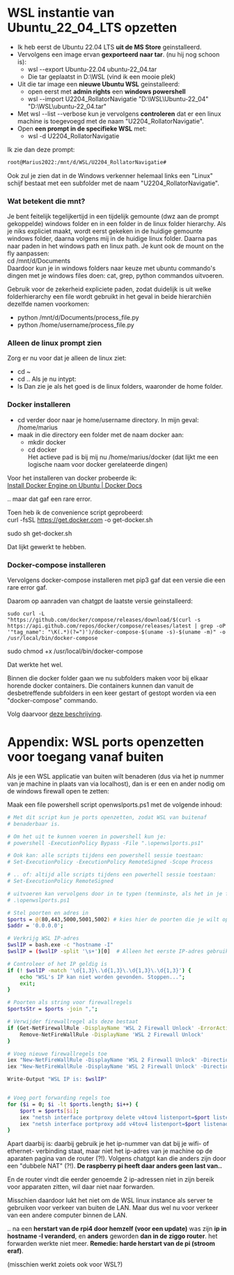 # WSL instantie van Ubuntu_22_04_LTS opzetten

- Ik heb eerst de Ubuntu 22.04 LTS **uit de MS Store** geinstalleerd.
- Vervolgens een image ervan **gexporteerd naar tar**. (nu hij nog schoon is):
  - wsl --export Ubuntu-22.04 ubuntu-22_04.tar
  - Die tar geplaatst in D:\WSL (vind ik een mooie plek)
- Uit die tar image een **nieuwe Ubuntu WSL** geinstalleerd:
  - open eerst met **admin rights** een **windows powershell**
  - wsl --import U2204_RollatorNavigatie "D:\WSL\Ubuntu-22_04" "D:\WSL\ubuntu-22_04.tar"
- Met wsl --list --verbose kun je vervolgens **controleren** dat er een linux machine is toegevoegd met de naam "U2204_RollatorNavigatie".
- Open **een prompt in de specifieke WSL** met:
  - wsl -d U2204_RollatorNavigatie

Ik zie dan deze prompt:

```bash
root@Marius2022:/mnt/d/WSL/U2204_RollatorNavigatie#
```

Ook zul je zien dat in de Windows verkenner helemaal links een "Linux" schijf bestaat met een subfolder met de naam "U2204_RollatorNavigatie".

### Wat betekent die mnt?
Je bent feitelijk tegelijkertijd in een tijdelijk gemounte (dwz aan de prompt gekoppelde) windows folder en in een folder in de linux folder hierarchy.
Als je niks expliciet maakt, wordt eerst gekeken in de huidige gemounte windows folder, daarna volgens mij in de huidige linux folder. Daarna pas naar paden in het windows path en linux path. Je kunt ook de mount on the fly aanpassen:  
cd /mnt/d/Documents  
Daardoor kun je in windows folders naar keuze met ubuntu commando's dingen met je windows files doen: cat, grep, python commandos uitvoeren.

Gebruik voor de zekerheid expliciete paden, zodat duidelijk is uit welke folderhierarchy een file wordt gebruikt in het geval in beide hierarchiën dezelfde namen voorkomen:  

- python /mnt/d/Documents/process_file.py   
- python /home/username/process_file.py

### Alleen de linux prompt zien
Zorg er nu voor dat je alleen de linux ziet:
- cd ~   
- cd ..
Als je nu intypt:
- ls
Dan zie je als het goed is de linux folders, waaronder de home folder.

### Docker installeren
- cd verder door naar je home/username directory. In mijn geval: /home/marius
- maak in die directory een folder met de naam docker aan:
  - mkdir docker  
  - cd docker   
  Het actieve pad is bij mij nu /home/marius/docker
  (dat lijkt me een logische naam voor docker gerelateerde dingen)  

Voor het installeren van docker probeerde ik:  
[Install Docker Engine on Ubuntu | Docker Docs](https://docs.docker.com/engine/install/ubuntu/)

.. maar dat gaf een rare error.  

Toen heb ik de convenience script geprobeerd:  
curl -fsSL https://get.docker.com -o get-docker.sh

sudo sh get-docker.sh

Dat lijkt gewerkt te hebben.

### Docker-compose installeren
Vervolgens docker-compose installeren met pip3 gaf dat een versie die een rare error gaf.

Daarom op aanraden van chatgpt de laatste versie geinstalleerd:

```
sudo curl -L "https://github.com/docker/compose/releases/download/$(curl -s https://api.github.com/repos/docker/compose/releases/latest | grep -oP '"tag_name": "\K(.*)(?=")')/docker-compose-$(uname -s)-$(uname -m)" -o /usr/local/bin/docker-compose
```

sudo chmod +x /usr/local/bin/docker-compose

Dat werkte het wel.

Binnen die docker folder gaan we nu subfolders maken voor bij elkaar horende docker containers. Die containers kunnen dan vanuit de desbetreffende subfolders in een keer gestart of gestopt worden via een "docker-compose" commando. 

Volg daarvoor [deze beschrijving](./log_Amazon_AWS_Lightsail.md).

# Appendix: WSL ports openzetten voor toegang vanaf buiten
Als je een WSL applicatie van buiten wilt benaderen (dus via het ip nummer van je machine in plaats van via localhost), dan is er een en ander nodig om de windows firewall open te zetten:

Maak een file powershell script openwslports.ps1 met de volgende inhoud:

```bash
# Met dit script kun je ports openzetten, zodat WSL van buitenaf 
# benaderbaar is.

# Om het uit te kunnen voeren in powershell kun je:
# powershell -ExecutionPolicy Bypass -File ".\openwslports.ps1"

# Ook kan: alle scripts tijdens een powershell sessie toestaan:
# Set-ExecutionPolicy -ExecutionPolicy RemoteSigned -Scope Process

# .. of: altijd alle scripts tijdens een powerhell sessie toestaan:
# Set-ExecutionPolicy RemoteSigned

# uitvoeren kan vervolgens door in te typen (tenminste, als het in je folder staat):
# .\openwslports.ps1

# Stel poorten en adres in
$ports = @(80,443,5000,5001,5002) # kies hier de poorten die je wilt openstellen
$addr = '0.0.0.0';

# Verkrijg WSL IP-adres
$wslIP = bash.exe -c "hostname -I"
$wslIP = ($wslIP -split '\s+')[0]  # Alleen het eerste IP-adres gebruiken

# Controleer of het IP geldig is
if (! $wslIP -match '\d{1,3}\.\d{1,3}\.\d{1,3}\.\d{1,3}') {
    echo "WSL's IP kan niet worden gevonden. Stoppen...";
    exit;
}

# Poorten als string voor firewallregels
$portsStr = $ports -join ",";

# Verwijder firewallregel als deze bestaat
if (Get-NetFirewallRule -DisplayName 'WSL 2 Firewall Unlock' -ErrorAction SilentlyContinue) {
    Remove-NetFireWallRule -DisplayName 'WSL 2 Firewall Unlock'
}

# Voeg nieuwe firewallregels toe
iex "New-NetFireWallRule -DisplayName 'WSL 2 Firewall Unlock' -Direction Outbound -LocalPort $portsStr -Action Allow -Protocol TCP";
iex "New-NetFireWallRule -DisplayName 'WSL 2 Firewall Unlock' -Direction Inbound -LocalPort $portsStr -Action Allow -Protocol TCP";

Write-Output "WSL IP is: $wslIP"


# Voeg port forwarding regels toe
for ($i = 0; $i -lt $ports.length; $i++) {
    $port = $ports[$i];
    iex "netsh interface portproxy delete v4tov4 listenport=$port listenaddress=$addr";
    iex "netsh interface portproxy add v4tov4 listenport=$port listenaddress=$addr connectport=$port connectaddress=$wslIP";
}
```

Apart daarbij is: daarbij gebruik je het ip-nummer van dat bij je wifi- of ethernet- verbinding staat, maar niet het ip-adres van je machine op de aparaten pagina van de router (?!). Volgens chatgpt kan die anders zijn door een "dubbele NAT" (?!).
**De raspberry pi heeft daar anders geen last van..**

En de router vindt die eerder genoemde 2 ip-adressen niet in zijn bereik voor apparaten zitten, wil daar niet naar forwarden.

Misschien daardoor lukt het niet om de WSL linux instance als server te gebruiken voor verkeer van buiten de LAN. Maar dus wel nu voor verkeer van een andere computer binnen de LAN.

.. na een **herstart van de rpi4 door hemzelf (voor een update)** was zijn **ip in hostname -I veranderd**, en **anders** geworden **dan in de ziggo router**. het forwarden werkte niet meer. **Remedie: harde herstart van de pi (stroom eraf)**.

(misschien werkt zoiets ook voor WSL?)
